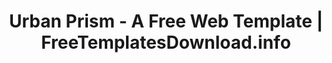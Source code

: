 ---
layout: template-preview
categories: template

template-name: "Urban Prism"
template-name-lowercase-no-spaces: "urbanprism"
title: "Urban Prism - A Free Web Template | FreeTemplatesDownload.info"
permalink: /template/urbanprism.html

template-large-img: "http://freetemplatesdownload.info/images/promobillboards/urbanprism.jpg"
template-small-img: "http://freetemplatesdownload.info/images/homepage/urbanprism.jpg"

show-on-homepage: "no"
---